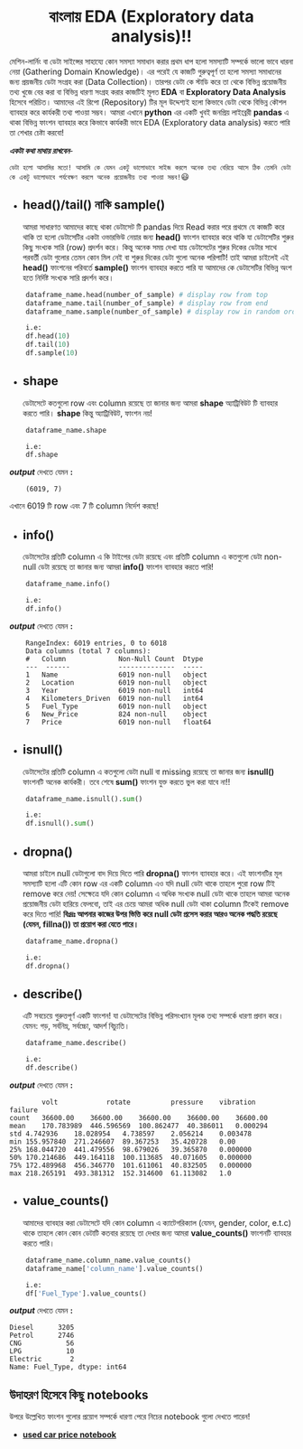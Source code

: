 <h1 align="center">বাংলায় EDA (Exploratory data analysis)!!</h1>
<!-- cssw - https://github.com/Hasibull -->
মেশিন-লার্নিং বা ডেটা সাইন্সের সাহায্যে কোন সমস্যা সমাধান করার প্রথম ধাপ হলো সমস্যাটি সম্পর্কে ভালো ভাবে ধারনা নেয়া (Gathering Domain Knowledge)। এর পরেই যে কাজটি গুরুত্বপূর্ণ তা হলো সমস্যা সমাধানের জন্য প্রয়জনীয় ডেটা সংগ্রহ করা (Data Collection)। তারপর ডেটা কে স্টাডি করে তা থেকে বিভিন্ন প্রয়োজনীয় তথ্য খুজে বের করা বা বিভিন্ন ধারণা সংগ্রহ করার কাজটিই মূলত <b>EDA</b> বা <b>Exploratory Data Analysis</b> হিসেবে পরিচিত।
<!-- copywrite - https://github.com/Hasibull -->
আমাদের এই রিপো (Repository) টির মূল উদ্দেশ্যই হলো কিভাবে ডেটা থেকে বিভিন্ন কৌশল ব্যাবহার করে কার্যকরী তথ্য পাওয়া সম্ভব। আমরা এখানে <b>python</b> এর একটি খুবই জনপ্রিয় লাইব্রেরী <b>pandas</b> এ থাকা বিভিন্ন ফাংশন ব্যাবহার করে কিভাবে কার্যকরী ভাবে EDA (Exploratory data analysis) করতে পারি তা শেখার চেষ্টা করবো!

<b>_একটা কথা মাথায় রাখবেন_</b>-<br>

`ডেটা হলো আসামির মতো! আসামি কে যেমন একটু ভালোভাবে সাইজ করলে অনেক তথ্য বেরিয়ে আসে ঠিক তেমনি ডেটা কে একটু ভালোভাবে পর্যবেক্ষণ করলে অনেক প্রয়োজনীয় তথ্য পাওয়া সম্ভব!`:smiley:

- <h2>head()/tail() নাকি sample()</h2>
  আমরা সাধারণত আমাদের কাছে থাকা ডেটাসেট টি pandas দিয়ে Read করার পরে প্রথমে যে কাজটি করে থাকি তা হলো ডেটাসেটির একটা ওভারভিউ নেয়ার জন্য <b>head()</b> ফাংশন ব্যাবহার করে থাকি যা ডেটাসেটির শুরুর কিছু সংখ্যক সারি (row) প্রদর্শন করে। কিন্তু অনেক সময় দেখা যায় ডেটাসেটের শুরুর দিকের ডেটার সাথে পরবর্তী ডেটা গুলোর তেমন কোন মিল নেই বা শুরুর দিকের ডেটা গুলো অনেক পরিপাটি! তাই আমরা চাইলেই এই <b>head()</b> ফাংশনের পরিবর্তে <b>sample()</b> ফাংশন ব্যাবহার করতে পারি যা আমাদের কে ডেটাসেটির বিভিন্ন অংশ হতে নির্দিষ্ট সংখ্যক সারি প্রদর্শন করে।

```python
    dataframe_name.head(number_of_sample) # display row from top
    dataframe_name.tail(number_of_sample) # display row from end
    dataframe_name.sample(number_of_sample) # display row in random order

    i.e:
    df.head(10)
    df.tail(10)
    df.sample(10)
```

<!-- https://github.com/Hasibull -->

- <h2>shape</h2><!-- copywrite - https://github.com/Hasibull -->
  ডেটাসেটে কতগুলো row এবং column রয়েছে তা জানার জন্য আমরা <b>shape</b> অ্যাট্রিবিউট টি ব্যাবহার করতে পারি। <b>shape</b> কিন্তু অ্যাট্রিবিউট, ফাংশন নয়!

```python
    dataframe_name.shape

    i.e:
    df.shape
```

<b>_output_</b> দেখতে যেমন <b>:</b>

        (6019, 7)

এখানে 6019 টি row এবং 7 টি column নির্দেশ করছে!

- <h2>info()</h2>
    ডেটাসেটের প্রতিটি column এ কি টাইপের ডেটা রয়েছে এবং প্রতিটি column এ কতগুলো ডেটা non-null ডেটা রয়েছে তা জানার জন্য আমরা <b>info()</b> ফাংশন ব্যাবহার করতে পারি!
  <!-- - https://github.com/Hasibull -->

```python
    dataframe_name.info()

    i.e:
    df.info()
```

<b>_output_</b> দেখতে যেমন <b>:</b>

        RangeIndex: 6019 entries, 0 to 6018
        Data columns (total 7 columns):
        #   Column             Non-Null Count  Dtype
        ---  ------            --------------  -----
        1   Name               6019 non-null   object
        2   Location           6019 non-null   object
        3   Year               6019 non-null   int64
        4   Kilometers_Driven  6019 non-null   int64
        5   Fuel_Type          6019 non-null   object
        6   New_Price          824 non-null    object
        7   Price              6019 non-null   float64

- <h2>isnull()</h2>
    ডেটাসেটের প্রতিটি column এ কতগুলো ডেটা null বা missing রয়েছে তা জানার জন্য <b>isnull()</b> ফাংশনটি অনেক কার্যকরী। তবে শেষে <b>sum()</b> ফাংশন যুক্ত করতে ভুল করা যাবে না!!
  <!-- copywrite https://github.com/Hasibull -->

```python
    dataframe_name.isnull().sum()

    i.e:
    df.isnull().sum()
```

<!-- copy - https://github.com/Hasibull -->

- <h2>dropna()</h2>
  আমরা চাইলে null ডেটাগুলো বাদ দিয়ে দিতে পারি <b>dropna()</b> ফাংশন ব্যাবহার করে। এই ফাংশনটির মূল সমস্যাটি হলো এটি কোন row এর একটি column এও যদি null ডেটা থাকে তাহলে পুরো row টিই remove করে দেয়! সেক্ষেত্রে যদি কোন column এ অধিক সংখ্যক null ডেটা থাকে তাহলে আমরা অনেক প্রয়োজনীয় ডেটা হারিয়ে ফেলবো, তাই এর চেয়ে আমরা অধিক null ডেটা থাকা column টিকেই remove করে দিতে পারি! <b>বিঃদ্রঃ আপনার কাজের উপর ভিত্তি করে null ডেটা প্রসেস করার আরও অনেক পদ্ধতি রয়েছে (যেমন, fillna()) তা প্রয়োগ করা যেতে পারে।</b>

```python
    dataframe_name.dropna()

    i.e:
    df.dropna()
```

<!-- cw - https://github.com/Hasibull -->

- <h2>describe()</h2>
  এটি সবচেয়ে গুরুত্তপূর্ণ একটি ফাংশন! যা ডেটাসেটের বিভিন্ন পরিসংখ্যান মূলক তথ্য সম্পর্কে ধারণা প্রদান করে। যেমন: গড়, সর্বনিম্ন, সর্বচ্চো, আদর্শ বিচ্যুতি।

```python
    dataframe_name.describe()

    i.e:
    df.describe()
```

<b>_output_</b> দেখতে যেমন <b>:</b>

        	volt	        rotate	        pressure	vibration	failure
    count	36600.00	36600.00	36600.00	36600.00	36600.00
    mean	170.783989	446.596569	100.862477	40.386011	0.000294
    std	4.742936	18.028954	4.738597	2.056214	0.003478
    min	155.957840	271.246607	89.367253	35.420728	0.00
    25%	168.044720	441.479556	98.679026	39.365870	0.000000
    50%	170.214686	449.164118	100.113685	40.071605	0.000000
    75%	172.489968	456.346770	101.611061	40.832505	0.000000
    max	218.265191	493.381312	152.314600	61.113082	1.0

- <h2>value_counts()</h2><!-- cw - https://github.com/Hasibull -->
  আমাদের ব্যাবহার করা ডেটাসেটে যদি কোন column এ ক্যাটেগরিক্যাল (যেমন, gender, color, e.t.c) থাকে তাহলে কোন কোন ডেটাটি কতবার রয়েছে তা দেখার জন্য আমরা <b>value_counts()</b> ফাংশনটি ব্যাবহার করতে পারি।

```python
    dataframe_name.column_name.value_counts()
    dataframe_name['column_name'].value_counts()

    i.e:
    df['Fuel_Type'].value_counts()
```

<!-- copywrite - https://github.com/Hasibull -->

<b>_output_</b> দেখতে যেমন <b>:</b>

    Diesel      3205
    Petrol      2746
    CNG           56
    LPG           10
    Electric       2
    Name: Fuel_Type, dtype: int64

<h2>উদাহরণ হিসেবে কিছু notebooks</h2>
উপরে উল্লেখিত ফাংশন গুলোর প্রয়োগ সম্পর্কে ধারণা পেরে নিচের notebook গুলো দেখতে পারেন!

- <b>[used car price notebook](https://github.com/Hasibull/EDA-Notebooks-in-Bangla/blob/master/notebooks/used-car-price-EDA.ipynb)</b>

<!-- copywrite - https://github.com/Hasibull -->
